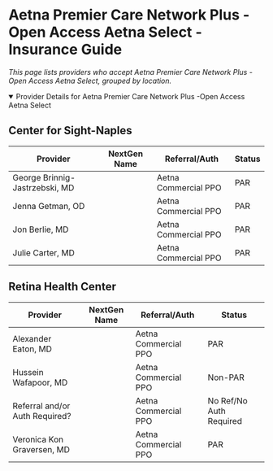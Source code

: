 # Aetna Premier Care Network Plus -Open Access Aetna Select - Insurance Guide

*This page lists providers who accept Aetna Premier Care Network Plus -Open Access Aetna Select, grouped by location.*

<details open><summary>Provider Details for Aetna Premier Care Network Plus -Open Access Aetna Select</summary>

## Center for Sight-Naples

| Provider | NextGen Name | Referral/Auth | Status |
|----------|-------------|--------------|--------|
| George Brinnig-Jastrzebski, MD |  | Aetna Commercial PPO | PAR |
| Jenna Getman, OD |  | Aetna Commercial PPO | PAR |
| Jon Berlie, MD |  | Aetna Commercial PPO | PAR |
| Julie Carter, MD |  | Aetna Commercial PPO | PAR |

## Retina Health Center

| Provider | NextGen Name | Referral/Auth | Status |
|----------|-------------|--------------|--------|
| Alexander Eaton, MD |  | Aetna Commercial PPO | PAR |
| Hussein Wafapoor, MD |  | Aetna Commercial PPO | Non-PAR |
| Referral and/or Auth Required? |  | Aetna Commercial PPO | No Ref/No Auth Required |
| Veronica Kon Graversen, MD |  | Aetna Commercial PPO | PAR |

</details>

